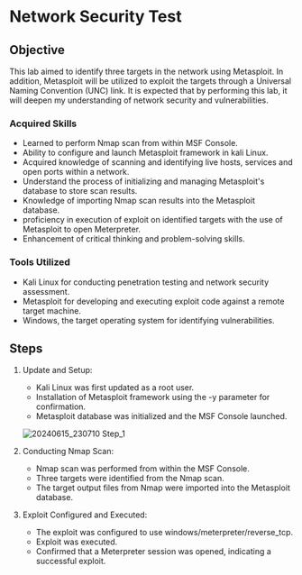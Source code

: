 # Network Security Test 

## Objective 

This lab aimed to identify three targets in the network using Metasploit. In addition, Metasploit will be utilized to exploit the targets through a Universal Naming Convention (UNC) link. It is expected that by performing this lab, it will deepen my understanding of network security and vulnerabilities.

### Acquired Skills

- Learned to perform Nmap scan from within MSF Console.
- Ability to configure and launch Metasploit framework in kali Linux.
- Acquired knowledge of scanning and identifying live hosts, services and open ports within a network.
- Understand the process of initializing and managing Metasploit's database to store scan results.
- Knowledge of importing Nmap scan results into the Metasploit database.
- proficiency in execution of exploit on identified targets with the use of Metasploit to open Meterpreter.
- Enhancement of critical thinking and problem-solving skills.

### Tools Utilized

- Kali Linux for conducting penetration testing and network security assessment.
- Metasploit for developing and executing exploit code against a remote target machine.
- Windows, the target operating system for identifying vulnerabilities.

## Steps
1. Update and Setup:

    - Kali Linux was first updated as a root user.
    - Installation of Metasploit framework using the -y parameter for confirmation.
    - Metasploit database was initialized and the MSF Console launched.

    ![20240615_230710 Step_1](https://github.com/SunnyJose/Network-Security-Test/assets/170783401/cfdfcbb1-8349-41b7-840d-ca2f3bb96e30)

2. Conducting Nmap Scan:
   - Nmap scan was performed from within the MSF Console.
   - Three targets were identified from the Nmap scan.
   - The target output files from Nmap were imported into the Metasploit database.

3. Exploit Configured and Executed:
   - The exploit was configured to use windows/meterpreter/reverse_tcp.
   - Exploit was executed.
   - Confirmed that a Meterpreter session was opened, indicating a successful exploit.



 

